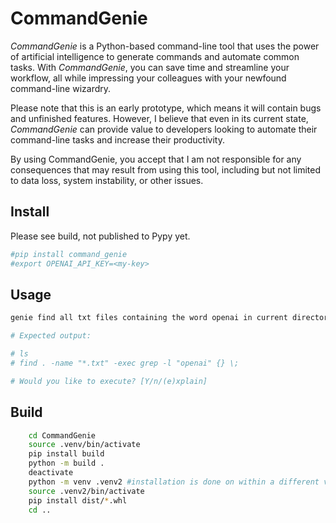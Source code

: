 # CommandGenie

_CommandGenie_ is a Python-based command-line tool that uses the power of artificial intelligence to generate commands and automate common tasks. With _CommandGenie_, you can save time and streamline your workflow, all while impressing your colleagues with your newfound command-line wizardry.

Please note that this is an early prototype, which means it will contain bugs and unfinished features. However, I believe that even in its current state, _CommandGenie_ can provide value to developers looking to automate their command-line tasks and increase their productivity.

By using CommandGenie, you accept that I am not responsible for any consequences that may result from using this tool, including but not limited to data loss, system instability, or other issues.

## Install

Please see build, not published to Pypy yet.
```bash
#pip install command_genie
#export OPENAI_API_KEY=<my-key>
```

## Usage



```bash
genie find all txt files containing the word openai in current directory

# Expected output:

# ls
# find . -name "*.txt" -exec grep -l "openai" {} \;

# Would you like to execute? [Y/n/(e)xplain] 

```

## Build
```bash
    cd CommandGenie
    source .venv/bin/activate
    pip install build
    python -m build .
    deactivate
    python -m venv .venv2 #installation is done on within a different venv to the development venv
    source .venv2/bin/activate
    pip install dist/*.whl
    cd ..

```